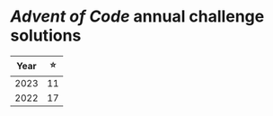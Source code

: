 # *Advent of Code* annual challenge solutions
| Year |  ⭐  |
| ---- | ---- |
| 2023 |  11  |
| 2022 |  17  |
